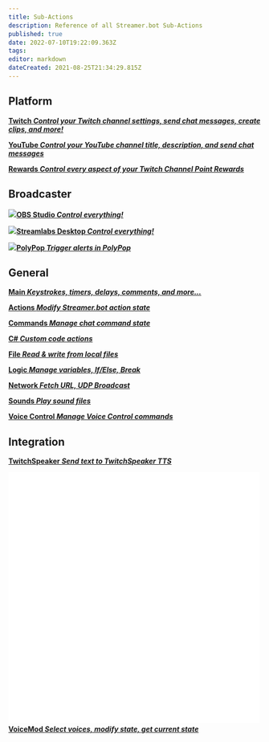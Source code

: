 ```yaml
---
title: Sub-Actions
description: Reference of all Streamer.bot Sub-Actions
published: true
date: 2022-07-10T19:22:09.363Z
tags: 
editor: markdown
dateCreated: 2021-08-25T21:34:29.815Z
---
```



## Platform
<section class="btn-grid my-5">
    
  [<i class="mdi mdi-twitch text--twitch"></i> **Twitch *Control your Twitch channel settings, send chat messages, create clips, and more!***](/en/Sub-Actions/Twitch)
  
  [<i class="mdi mdi-youtube text--youtube"></i>**YouTube *Control your YouTube channel title, description, and send chat messages***](/en/Sub-Actions/YouTube)
  
</section>
<section class="btn-grid my-5">
    
  [<i class="mdi mdi-twitch text--twitch"></i>**Rewards *Control every aspect of your Twitch Channel Point Rewards***](/en/Sub-Actions/Rewards)
  
</section>


## Broadcaster
<section class="btn-grid my-5">
    
  [<img src="https://streamer.bot/img/integrations/obs.svg"/>**OBS Studio *Control everything!***](/en/Sub-Actions/OBS)
  
  [<img src="https://streamer.bot/img/integrations/streamlabs.png"/>**Streamlabs Desktop *Control everything!***](/en/Sub-Actions/Streamlabs-Desktop)
  
  [<img src="https://streamer.bot/img/integrations/polypop.png"/>**PolyPop *Trigger alerts in PolyPop***](/en/Sub-Actions/PolyPop)
  
</section>


## General
<section class="btn-grid my-5">
    
  [<i class="mdi mdi-view-agenda primary--text"></i>**Main *Keystrokes, timers, delays, comments, and more...***](/en/Sub-Actions/Main)

  [<i class="mdi mdi-lightning-bolt primary--text"></i>**Actions *Modify Streamer.bot action state***](/en/Sub-Actions/Actions)
  
  [<i class="mdi mdi-comment-alert primary--text"></i>**Commands *Manage chat command state***](/en/Sub-Actions/Commands)
  
  [<i class="mdi mdi-code-braces primary--text"></i>**C# *Custom code actions***](/en/Sub-Actions/CSharp)
  
  [<i class="mdi mdi-file-code primary--text"></i>**File *Read &amp; write from local files***](/en/Sub-Actions/File)
  
  [<i class="mdi mdi-state-machine primary--text"></i>**Logic *Manage variables, If/Else, Break***](/en/Sub-Actions/Logic)
  
  [<i class="mdi mdi-network primary--text"></i>**Network *Fetch URL, UDP Broadcast***](/en/Sub-Actions/Network)
  
  [<i class="mdi mdi-volume-high primary--text"></i>**Sounds *Play sound files***](/en/Sub-Actions/Sounds)
  
  [<i class="mdi mdi-account-voice primary--text"></i>**Voice Control *Manage Voice Control commands***](/en/Sub-Actions/Voice-Control)
  
</section>


## Integration
<section class="btn-grid my-5">
  
  [<i class="mdi mdi-speaker text--twitch"></i>**TwitchSpeaker *Send text to TwitchSpeaker TTS***](/en/Sub-Actions/TwitchSpeaker/Speak)
  
  [<img src="/logos/voicemod.png"/>**VoiceMod *Select voices, modify state, get current state***](/en/Sub-Actions/VoiceMod)
  
</section>
